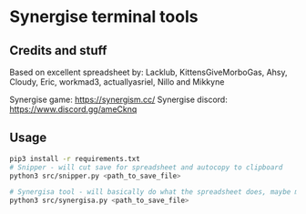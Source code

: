 # Synergise terminal tools

## Credits and stuff

Based on excellent spreadsheet by: Lacklub, KittensGiveMorboGas, Ahsy, Cloudy, Eric, workmad3, actuallyasriel, Nillo and Mikkyne

Synergise game: <https://synergism.cc/>
Synergise discord: <https://www.discord.gg/ameCknq>

## Usage

```bash
pip3 install -r requirements.txt
# Snipper - will cut save for spreadsheet and autocopy to clipboard
python3 src/snipper.py <path_to_save_file>

# Synergisa tool - will basically do what the spreadsheet does, maybe more in future?
python3 src/synergisa.py <path_to_save_file>
```
